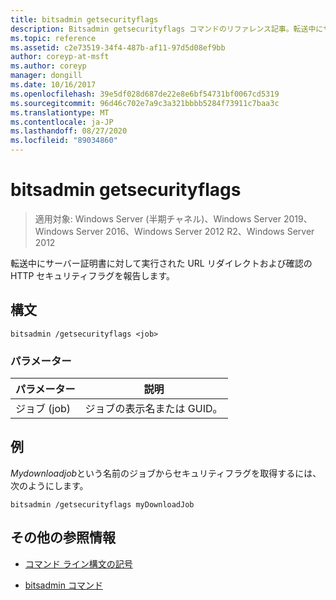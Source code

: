 ```yaml
---
title: bitsadmin getsecurityflags
description: Bitsadmin getsecurityflags コマンドのリファレンス記事。転送中にサーバー証明書に対して実行される URL リダイレクトとチェックの HTTP セキュリティフラグを報告します。
ms.topic: reference
ms.assetid: c2e73519-34f4-487b-af11-97d5d08ef9bb
author: coreyp-at-msft
ms.author: coreyp
manager: dongill
ms.date: 10/16/2017
ms.openlocfilehash: 39e5df028d687de22e8e6bf54731bf0067cd5319
ms.sourcegitcommit: 96d46c702e7a9c3a321bbbb5284f73911c7baa3c
ms.translationtype: MT
ms.contentlocale: ja-JP
ms.lasthandoff: 08/27/2020
ms.locfileid: "89034860"
---
```

# <a name="bitsadmin-getsecurityflags"></a>bitsadmin getsecurityflags

> 適用対象: Windows Server (半期チャネル)、Windows Server 2019、Windows Server 2016、Windows Server 2012 R2、Windows Server 2012

転送中にサーバー証明書に対して実行された URL リダイレクトおよび確認の HTTP セキュリティフラグを報告します。

## <a name="syntax"></a>構文

```
bitsadmin /getsecurityflags <job>
```

### <a name="parameters"></a>パラメーター

| パラメーター | 説明 |
| -------------- | -------------- |
| ジョブ (job) | ジョブの表示名または GUID。 |

## <a name="examples"></a>例

*Mydownloadjob*という名前のジョブからセキュリティフラグを取得するには、次のようにします。

```
bitsadmin /getsecurityflags myDownloadJob
```

## <a name="additional-references"></a>その他の参照情報

- [コマンド ライン構文の記号](command-line-syntax-key.md)

- [bitsadmin コマンド](bitsadmin.md)
